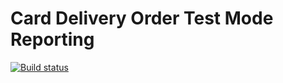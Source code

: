 # Card Delivery Order Test Mode Reporting
[![Build status](https://ci.appveyor.com/api/projects/status/n22yhfyo1h4e2062?svg=true)](https://ci.appveyor.com/project/VEAlekseev/reporting)